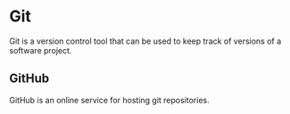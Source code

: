 # Git



Git is a version control tool that can be used to keep track of versions of a software project.



## GitHub



GitHub is an online service for hosting git repositories.



